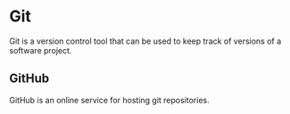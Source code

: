 # Git



Git is a version control tool that can be used to keep track of versions of a software project.



## GitHub



GitHub is an online service for hosting git repositories.



